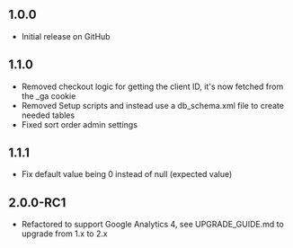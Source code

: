 ## 1.0.0
- Initial release on GitHub

## 1.1.0
- Removed checkout logic for getting the client ID, it's now fetched from the _ga cookie
- Removed Setup scripts and instead use a db_schema.xml file to create needed tables
- Fixed sort order admin settings

## 1.1.1
- Fix default value being 0 instead of null (expected value)

## 2.0.0-RC1
- Refactored to support Google Analytics 4, see UPGRADE_GUIDE.md to upgrade from 1.x to 2.x
